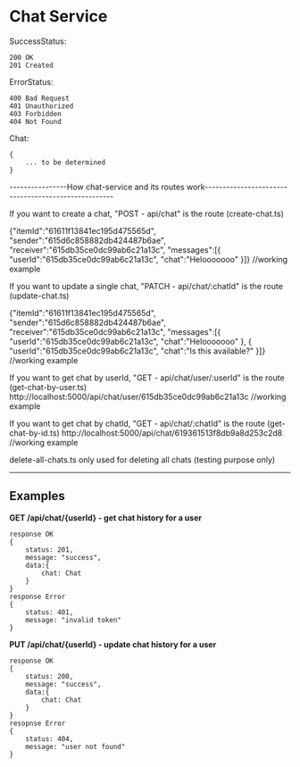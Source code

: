 # Chat Service

SuccessStatus:

```
200 OK
201 Created
```

ErrorStatus:

```
400 Bad Request
401 Unauthorized
403 Forbidden
404 Not Found
```

Chat:

```
{
    ... to be determined
}
```

----------------How chat-service and its routes work----------------------------------------------------

If you want to create a chat, "POST - api/chat" is the route (create-chat.ts)

{"itemId":"61611f13841ec195d475565d",
"sender":"615d6c858882db424487b6ae",
"receiver":"615db35ce0dc99ab6c21a13c",
"messages":[{
"userId":"615db35ce0dc99ab6c21a13c",
"chat":"Helooooooo"
}]} //working example

If you want to update a single chat, "PATCH - api/chat/:chatId" is the route (update-chat.ts)

{"itemId":"61611f13841ec195d475565d",
"sender":"615d6c858882db424487b6ae",
"receiver":"615db35ce0dc99ab6c21a13c",
"messages":[{
"userId":"615db35ce0dc99ab6c21a13c",
"chat":"Helooooooo"
},
{
"userId":"615db35ce0dc99ab6c21a13c",
"chat":"Is this available?"
}]} //working example

If you want to get chat by userId, "GET - api/chat/user/:userId" is the route (get-chat-by-user.ts)
http://localhost:5000/api/chat/user/615db35ce0dc99ab6c21a13c //working example

If you want to get chat by chatId, "GET - api/chat/:chatId" is the route (get-chat-by-id.ts)
http://localhost:5000/api/chat/619361513f8db9a8d253c2d8 //working example

delete-all-chats.ts only used for deleting all chats (testing purpose only)

---

## Examples

**GET /api/chat/{userId} - get chat history for a user**

```
response OK
{
    status: 201,
    message: "success",
    data:{
        chat: Chat
    }
}
response Error
{
    status: 401,
    message: "invalid token"
}
```

**PUT /api/chat/{userId} - update chat history for a user**

```
response OK
{
    status: 200,
    message: "success",
    data:{
        chat: Chat
    }
}
resopnse Error
{
    status: 404,
    message: "user not found"
}
```
